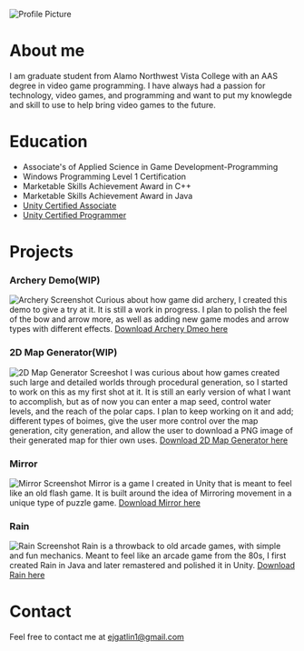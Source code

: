 ![Profile Picture](https://media.licdn.com/dms/image/C4D03AQFLZR9rYVi50A/profile-displayphoto-shrink_200_200/0?e=1573084800&v=beta&t=7WqiMQK2ubLEVUvAv51kR6aITWV0B4kRjXNwmPETZ3c)

# About me

I am graduate student from Alamo Northwest Vista College with an AAS degree in video game programming. I have always had a passion for technology, video games, and programming and want to put my knowlegde and skill to use to help bring video games to the future.


# Education

* Associate's of Applied Science in Game Development-Programming
* Windows Programming Level 1 Certification
* Marketable Skills Achievement Award in C++
* Marketable Skills Achievement Award in Java
* [Unity Certified Associate](https://www.youracclaim.com/badges/1f984bb8-5086-4001-aabc-3121eda9c74e)
* [Unity Certified Programmer](https://www.youracclaim.com/badges/19d2b6e1-4c14-4c08-95a3-aed38fb29a70)


# Projects


### Archery Demo(WIP)
![Archery Screenshot](https://i.imgur.com/4ErX2Pt.png)
Curious about how game did archery, I created this demo to give a try at it. It is still a work in progress. I plan to polish the feel of the bow and arrow more, as well as adding new game modes and arrow types with different effects.
[Download Archery Dmeo here](https://drive.google.com/file/d/1_gwIg3IgfdhVP8Z7ZkRlaKWVAB9SIcWG/view?usp=sharing)



### 2D Map Generator(WIP)
![2D Map Generator Screeshot](https://i.imgur.com/AgXIs0P.png)
I was curious about how games created such large and detailed worlds through procedural generation, so I started to work on this as my first shot at it. It is still an early version of what I want to accomplish, but as of now you can enter a map seed, control water levels, and the reach of the polar caps. I plan to keep working on it and add; different types of boimes, give the user more control over the map generation, city generation, and allow the user to download a PNG image of their generated map for thier own uses.
[Download 2D Map Generator here](https://drive.google.com/file/d/13geu7aB4HkYma8OkQTBmshARgtkbmzw9/view?usp=sharing)


### Mirror
![Mirror Screenshot](https://i.imgur.com/XjaivzD.png)
Mirror is a game I created in Unity that is meant to feel like an old flash game. It is built around the idea of Mirroring movement in a unique type of puzzle game.
[Download Mirror here](https://drive.google.com/file/d/189QElTLCLSyNkSkNEd4Gd5LGLF9YrTDd/view?usp=sharing)

### Rain
![Rain Screenshot](https://i.imgur.com/9tmkvgZ.png)
Rain is a throwback to old arcade games, with simple and fun mechanics. Meant to feel like an arcade game from the 80s, I first created Rain in Java and later remastered and polished it in Unity.
[Download Rain here](https://drive.google.com/file/d/1U1uXsZGEKTzt51tTxI9H1yedkErtGLdB/view?usp=sharing)


# Contact
Feel free to contact me at ejgatlin1@gmail.com
